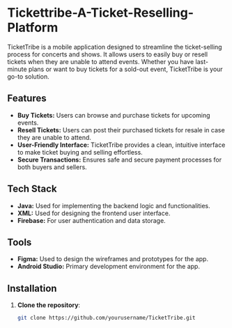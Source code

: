 # Tickettribe-A-Ticket-Reselling-Platform

TicketTribe is a mobile application designed to streamline the ticket-selling process for concerts and shows. It allows users to easily buy or resell tickets when they are unable to attend events. Whether you have last-minute plans or want to buy tickets for a sold-out event, TicketTribe is your go-to solution.

## Features

- **Buy Tickets:** Users can browse and purchase tickets for upcoming events.
- **Resell Tickets:** Users can post their purchased tickets for resale in case they are unable to attend.
- **User-Friendly Interface:** TicketTribe provides a clean, intuitive interface to make ticket buying and selling effortless.
- **Secure Transactions:** Ensures safe and secure payment processes for both buyers and sellers.

## Tech Stack

- **Java:** Used for implementing the backend logic and functionalities.
- **XML:** Used for designing the frontend user interface.
- **Firebase:** For user authentication and data storage.

## Tools

- **Figma:** Used to design the wireframes and prototypes for the app.
- **Android Studio:** Primary development environment for the app.

## Installation

1. **Clone the repository**:
   ```bash
   git clone https://github.com/yourusername/TicketTribe.git
